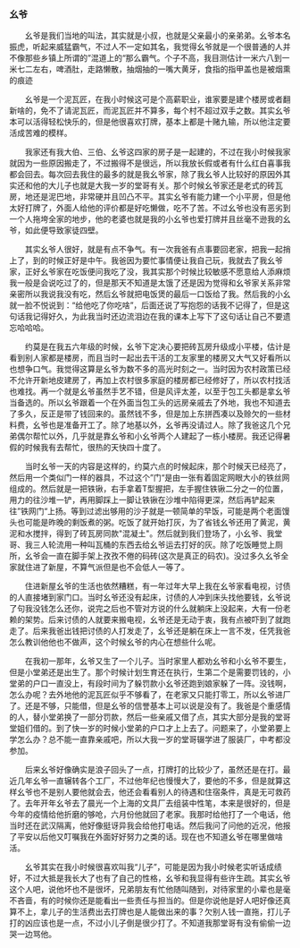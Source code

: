 ​	

### 幺爷

<p style="text-indent:2em">幺爷是我们当地的叫法，其实就是小叔，也就是父亲最小的亲弟弟。幺爷本名振虎，听起来威猛霸气，不过人不一定如其名，我觉得幺爷就是一个很普通的人并不像那些乡镇上所谓的”混道上的“那么霸气。个子不高，我目测估计一米六八到一米七二左右，啤酒肚，走路懒散，抽烟抽的一嘴大黄牙，食指的指甲盖也是被烟熏的痕迹</p>

<p style="text-indent:2em">幺爷是一个泥瓦匠，在我小时候这可是个高薪职业，谁家要是建个楼房或者翻新啥的，免不了请泥瓦匠，而泥瓦匠并不算多，每个村不超过双手之数。其实幺爷本可以活得轻松快乐的，但是他很喜欢打牌，基本上都是十赌九输，所以他注定要活成苦难的模样。</p>

<p style="text-indent:2em">我家还有我大伯、三伯、幺爷这四家的房子是一起建的，不过在我小时候我家就因为一些原因搬走了，不过搬得不是很远，所以我放长假或者有什么红白喜事我都会回去。每次回去我住的最多的就是我幺爷家，除了我幺爷人比较好的原因外其实还和他的大儿子也就是大我一岁的堂哥有关。那个时候幺爷家还是老式的砖瓦房，地还是泥巴地，非常硬并且凹凸不平。其实幺爷有能力建一个小平房，但是他太好打牌了，外面人给他的评价都是好吃懒做，吃不了苦。不过幺爷也没有恶劣到一个人拖垮全家的地步，他的老婆也就是我的小幺爷也爱打牌并且丝毫不逊我的幺爷，如此便导致家徒四壁。</p>

<p style="text-indent:2em">其实幺爷人很好，就是有点不争气。有一次我爸有点事要回老家，把我一起捎上了，到的时候正好是中午。我爸因为要忙事情便让我自己玩，我就去了我幺爷家，正好幺爷家在吃饭便问我吃了没，我其实那个时候比较敏感不愿意给人添麻烦我一般是会说吃过了的，但是那天不知道是太饿了还是因为觉得和幺爷家关系非常亲密所以我说我没有吃，然后幺爷就把电饭煲的最后一口饭给了我。然后我的小幺就一脸不悦说到：“给他吃了你吃啥”，后面还说了写抱怨的话我不记得了，但是这句话我记得好久，为此我当时还边流泪边在我的课本上写下了这句话让自己不要遗忘哈哈哈。</p>

<p style="text-indent:2em">约莫是在我五六年级的时候，幺爷下定决心要把砖瓦房升级成小平楼，估计是看到别人家都是楼房，而且当时一起出去干活的工友家里的楼房又大气又好看所以也想争口气。我觉得这算是幺爷为数不多的高光时刻之一。当时因为农村政策已经不允许开新地皮建房了，再加上农村很多家庭的楼房都已经修好了，所以农村找活也难找。再一个就是幺爷虽然手艺不错，但是风评太差，以至于包工头都是拿幺爷当备选的。所以幺爷跟着一个在外面当包工头的远房亲戚去了外地，我也不知道去了多久，反正是带了钱回来的。虽然钱不多，但是加上东拼西凑以及赊欠的一些材料费，幺爷也是准备开工了。除了地基以外，幺爷再没请过人。除了我爸这几个兄弟偶尔帮忙以外，几乎就是靠幺爷和小幺爷两个人建起了一栋小楼房。我还记得暑假的时候我有去帮忙，很热的天快四十度了。</p>

<p style="text-indent:2em">当时幺爷一天的内容是这样的，约莫六点的时候起床，那个时候天已经亮了，然后用一个类似门一样的器具，不过这个”门“是由一张有着固定网眼大小的铁丝网组成的。然后就是一把铁锹，右手拿着T型握把，左手握住铁锹二分之一的位置，用力的往沙堆一铲，再用脚踩上一脚让铁锹在沙堆中陷得更深，然后再铲起来往”铁网门“上扬。等到过滤出够用的沙子就是一顿简单的早饭，可能是两个老面馒头也可能是昨晚的剩饭煮的粥。吃饭了就开始打灰，为了省钱幺爷还用了黄泥，黄泥和水搅拌，得到了砖瓦房同款"混凝土"。然后就到我们登场了，小幺爷、我堂哥、我三人轮流用一种叫瓦桶的东西去给幺爷运去打好的灰。除了吃饭睡觉上厕所，幺爷会一直在脚手架上孜孜不倦的码砖(这次是真正的码农)。没过多久幺爷全家就住进了新屋，不算气派但是也不会低人一等了。</p>

<p style="text-indent:2em">住进新屋幺爷的生活也依然糟糕，有一年过年大早上我在幺爷家看电视，讨债的人直接堵到家门口。当时幺爷还没有起床，讨债的人冲到床头找他要钱，幺爷说了句我没钱怎么还你，说完之后也不管对方说的什么就躺床上没起来，大有一份老赖的架势。后来讨债的人就要来搬电视，幺爷还是无动于衷，我有点被吓到了就跑走了。后来我爸出钱把讨债的人打发走了，幺爷还是躺在床上一言不发，任凭我爸怎么教训他他也不做声，这个时候幺爷的内心在想些什么呢。</p>

<p style="text-indent:2em">在我初一那年，幺爷又生了一个儿子。当时家里人都劝幺爷和小幺爷不要生，但是小堂弟还是出生了。那个时候计划生育还在执行，生第二个是需要罚钱的，小堂弟的户口一直没上，有段时间为了躲罚款小幺爷还跑到娘家躲了一阵。没钱啊，怎么办呢？去外地他的泥瓦匠似乎不够看了，在老家又只能打零工，所以幺爷进厂了。还是不够，只能借，但是幺爷的信誉基本上可以说是没有了。我爸是个重感情的人，替小堂弟换了一部分罚款，然后一些亲戚又借了点，其实大部分是我的堂哥堂姐们借的。到了快一岁的时候小堂弟的户口才上上去了。问题来了，小堂弟要上学怎么办？总不能一直靠亲戚吧，所以大我一岁的堂哥辍学进了服装厂，中考都没参加。</p>

<p style="text-indent:2em">后来幺爷好像确实是浪子回头了一点，打牌打的比较少了，虽然还是在打。最近几年幺爷一直辗转各个工厂，不过他年纪也慢慢大了，要他的不多，但是就算这样幺爷也不是别人要他就会去，他还会看看别人的待遇和住宿条件，真是无可救药了。去年开年幺爷去了晨光一个上海的文具厂去组装中性笔，本来是很好的，但是今年的疫情给他折磨的够呛，六月份他就回了老家。我那时给他打了一个电话，他当时还在武汉隔离，他好像挺讶异我会给他打电话。然后我问了问他的近况，他报了平安以后他又叮嘱我在外面好好努力之类的话。现在也不知道幺爷在哪里做啥活。</p>

<p style="text-indent:2em">幺爷其实在我小时候很喜欢叫我“儿子”，可能是因为我小时候老实听话成绩好，不过大抵是我长大了也有了自己的性格，幺爷和我显得有些许生疏。其实幺爷这个人吧，说他坏也不是很坏，兄弟朋友有忙他随叫随到，对待家里的小辈也是毫不吝啬，有的时候你还是能看出一些责任与担当的。但是你说他是好人吧好像还真算不上，拿儿子的生活费出去打牌也是人能做出来的事？欠别人钱一直拖，打儿子打的凶应该也是一点，不过小儿子倒是很少打了。不知道我那堂哥有没有偷偷一边哭一边骂他。</p>